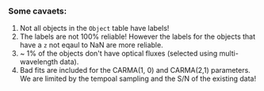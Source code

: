 ### Some cavaets:
1. Not all objects in the `Object` table have labels!
1. The labels are not 100% reliable! However the labels for the objects that have a `z` not eqaul to NaN are more reliable. 
2. ~ 1% of the objects don't have optical fluxes (selected using multi-wavelength data).
3. Bad fits are included for the CARMA(1, 0) and CARMA(2,1) parameters. We are limited by the tempoal sampling and the S/N of the existing data!